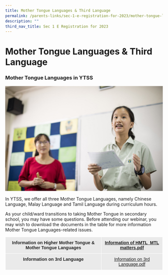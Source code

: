 ```yaml
---
title: Mother Tongue Languages & Third Language
permalink: /parents-links/sec-1-e-registration-for-2023/mother-tongue-languages-n-third-language/
description: ""
third_nav_title: Sec 1 E Registration for 2023
---
```

# **Mother Tongue Languages & Third Language**

### Mother Tongue Languages in YTSS 


![](/images/_EDK8664.jpg)


In YTSS, we offer all three Mother Tongue Languages, namely Chinese Language, Malay Language and Tamil Language during curriculum hours.

As your child/ward transitions to taking Mother Tongue in secondary school, you may have some questions. Before attending our webinar, you may wish to download the documents in the table for more information Mother Tongue Languages-related issues.


<table style="border-collapse:collapse;border-spacing:0" class="tg"><thead><tr><th style="background-color:#EAEAEA;border-color:#ffffff;border-style:solid;border-width:1px;color:#222;font-family:Arial, sans-serif;font-size:14px;font-weight:bold;overflow:hidden;padding:10px 5px;text-align:center;vertical-align:top;word-break:normal">Information on Higher Mother Tongue &amp; Mother Tongue Languages </th><th style="background-color:#EAEAEA;border-color:#ffffff;border-style:solid;border-width:1px;color:#222;font-family:Arial, sans-serif;font-size:14px;font-weight:bold;overflow:hidden;padding:10px 5px;text-align:center;vertical-align:top;word-break:normal"><a href="/files/Information%20of%20HMTL_MTL%20matters.pdf">Information of HMTL_MTL matters.pdf</span></a><br></th></tr></thead><tbody><tr><td style="background-color:#EAEAEA;border-color:#ffffff;border-style:solid;border-width:1px;color:#222;font-family:Arial, sans-serif;font-size:14px;font-weight:bold;overflow:hidden;padding:10px 5px;text-align:center;vertical-align:top;word-break:normal">Information on 3rd Language</td><td style="background-color:#EAEAEA;border-color:#ffffff;border-style:solid;border-width:1px;color:#222;font-family:Arial, sans-serif;font-size:14px;overflow:hidden;padding:10px 5px;text-align:center;vertical-align:top;word-break:normal"><a href="/files/Information%20on%203rd%20Language.pdf">Information on 3rd Language.pdf</span></a></td></tr></tbody></table>
